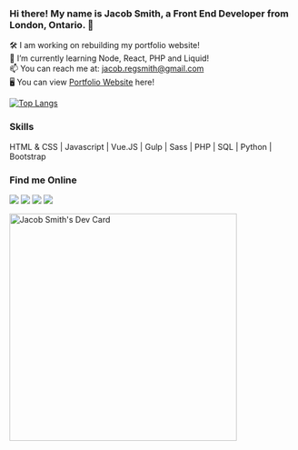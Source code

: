 
### Hi there! My name is Jacob Smith, a Front End Developer from London, Ontario. 👋
 
🛠 I am working on rebuilding my portfolio website! <br/>
🌱 I’m currently learning Node, React, PHP and Liquid! <br/>
📫 You can reach me at: jacob.regsmith@gmail.com <br/>
🖥 You can view [Portfolio Website](https://mindofjacob.ca/) here!

[![Top Langs](https://github-readme-stats.vercel.app/api/top-langs/?username=dizzyhippie&layout=compact&theme=dracula)](https://github.com/dizzyhippie/github-readme-stats)

### Skills
 HTML & CSS | Javascript | Vue.JS | Gulp | Sass | PHP | SQL | Python | Bootstrap


### Find me Online
[<img src="https://img.icons8.com/color/40/000000/linkedin.png"/>](https://www.linkedin.com/in/mindofjacob/)
[<img src="https://img.icons8.com/color/40/000000/twitter.png"/>](https://twitter.com/mindof_jacob)
[<img src="https://img.icons8.com/color/40/000000/instagram-new.png"/>](https://www.instagram.com/jsmith266/)
[<img src="https://img.icons8.com/color/40/000000/ios-glyphs/domain.png"/>](https://mindofjacob.ca/)

<a href="https://app.daily.dev/dizzyhippie"><img src="https://api.daily.dev/devcards/95433da9f0b64a68924c286b6fca29d4.png?r=v6v" width="400" alt="Jacob Smith's Dev Card"/></a>
